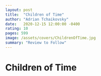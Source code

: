 ```yaml
---
layout: post
title:  "Children of Time"
author: "Adrian Tchaikovsky"
date:   2020-12-15 12:00:00 -0400
rating: 10
pages: 599
image: /assets/covers/ChildrenOfTime.jpg
summary: "Review to Follow"
---
```


# Children of Time